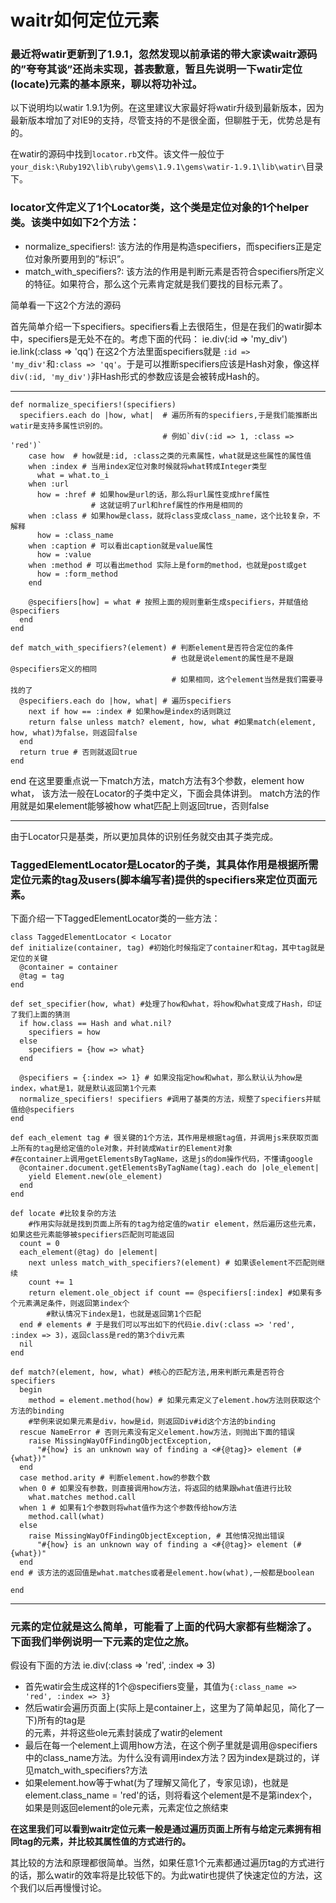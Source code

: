 waitr如何定位元素
=================

### 最近将watir更新到了1.9.1，忽然发现以前承诺的带大家读waitr源码的”夸夸其谈”还尚未实现，甚表歉意，暂且先说明一下watir定位(locate)元素的基本原来，聊以将功补过。
以下说明均以watir 1.9.1为例。在这里建议大家最好将watir升级到最新版本，因为最新版本增加了对IE9的支持，尽管支持的不是很全面，但聊胜于无，优势总是有的。

在watir的源码中找到`locator.rb`文件。该文件一般位于`your_disk:\Ruby192\lib\ruby\gems\1.9.1\gems\watir-1.9.1\lib\watir\`目录下。

### locator文件定义了1个Locator类，这个类是定位对象的1个helper类。该类中如如下2个方法：

* normalize_specifiers!: 该方法的作用是构造specifiers，而specifiers正是定位对象所要用到的”标识”。
* match_with_specifiers?: 该方法的作用是判断元素是否符合specifiers所定义的特征。如果符合，那么这个元素肯定就是我们要找的目标元素了。

简单看一下这2个方法的源码

首先简单介绍一下specifiers。specifiers看上去很陌生，但是在我们的watir脚本中，specifiers是无处不在的。考虑下面的代码：
	ie.div(:id => 'my_div')
	ie.link(:class => 'qq')
在这2个方法里面specifiers就是 `:id => 'my_div'`和`:class => 'qq'`。于是可以推断specifiers应该是Hash对象，像这样`div(:id, 'my_div')`非Hash形式的参数应该是会被转成Hash的。

-------------------------------------------------------------------------------------
    def normalize_specifiers!(specifiers)
      specifiers.each do |how, what|  # 遍历所有的specifiers,于是我们能推断出watir是支持多属性识别的。
									  # 例如`div(:id => 1, :class => 'red')`
        case how  # how就是:id, :class之类的元素属性，what就是这些属性的属性值
        when :index # 当用index定位对象时候就将what转成Integer类型
          what = what.to_i
        when :url
          how = :href # 如果how是url的话，那么将url属性变成href属性
		  			  # 这就证明了url和href属性的作用是相同的
        when :class # 如果how是class，就将class变成class_name，这个比较复杂，不解释
          how = :class_name
        when :caption # 可以看出caption就是value属性
          how = :value
        when :method # 可以看出method 实际上是form的method，也就是post或get
          how = :form_method
        end

        @specifiers[how] = what # 按照上面的规则重新生成specifiers，并赋值给@specifiers
      end
    end

    def match_with_specifiers?(element) # 判断element是否符合定位的条件
										# 也就是说element的属性是不是跟@specifiers定义的相同
										# 如果相同，这个element当然是我们需要寻找的了
      @specifiers.each do |how, what| # 遍历specifiers
        next if how == :index # 如果how是index的话则跳过
        return false unless match? element, how, what #如果match(element, how, what)为false，则返回false
      end
      return true # 否则就返回true
    end
  end
在这里要重点说一下match方法，match方法有3个参数，element how what， 该方法一般在Locator的子类中定义，下面会具体讲到。
match方法的作用就是如果element能够被how what匹配上则返回true，否则false

-------------------------------------------------------------------------------------
由于Locator只是基类，所以更加具体的识别任务就交由其子类完成。
### TaggedElementLocator是Locator的子类，其具体作用是根据所需定位元素的tag及users(脚本编写者)提供的specifiers来定位页面元素。
下面介绍一下TaggedElementLocator类的一些方法：

	class TaggedElementLocator < Locator
    def initialize(container, tag) #初始化时候指定了container和tag，其中tag就是定位的关键
      @container = container
      @tag = tag
    end

    def set_specifier(how, what) #处理了how和what，将how和what变成了Hash，印证了我们上面的猜测
      if how.class == Hash and what.nil?
        specifiers = how
      else
        specifiers = {how => what}
      end

      @specifiers = {:index => 1} # 如果没指定how和what，那么默认认为how是index，what是1，就是默认返回第1个元素
      normalize_specifiers! specifiers #调用了基类的方法，规整了specifiers并赋值给@specifiers
    end

    def each_element tag # 很关键的1个方法，其作用是根据tag值，并调用js来获取页面上所有的tag是给定值的ole对象，并封装成Watir的Element对象
	#在container上调用getElementsByTagName，这是js的dom操作代码，不懂请google
      @container.document.getElementsByTagName(tag).each do |ole_element| 
        yield Element.new(ole_element)
      end
    end

    def locate #比较复杂的方法
		#作用实际就是找到页面上所有的tag为给定值的watir element，然后遍历这些元素，如果这些元素能够被specifiers匹配则可能返回
      count = 0
      each_element(@tag) do |element|
        next unless match_with_specifiers?(element) # 如果该element不匹配则继续
        count += 1
        return element.ole_object if count == @specifiers[:index] #如果有多个元素满足条件，则返回第index个
			#默认情况下index是1，也就是返回第1个匹配
      end # elements # 于是我们可以写出如下的代码ie.div(:class => 'red', :index => 3)，返回class是red的第3个div元素
      nil
    end

    def match?(element, how, what) #核心的匹配方法,用来判断元素是否符合specifiers
      begin
        method = element.method(how) # 如果元素定义了element.how方法则获取这个方法的binding
		#举例来说如果元素是div，how是id，则返回Div#id这个方法的binding
      rescue NameError # 否则元素没有定义element.how方法，则抛出下面的错误
        raise MissingWayOfFindingObjectException,
          "#{how} is an unknown way of finding a <#{@tag}> element (#{what})"
      end
      case method.arity # 判断element.how的参数个数
      when 0 # 如果没有参数，则直接调用how方法，将返回的结果跟what值进行比较
        what.matches method.call
      when 1 # 如果有1个参数则将what值作为这个参数传给how方法
       	method.call(what)
      else
        raise MissingWayOfFindingObjectException, # 其他情况抛出错误
          "#{how} is an unknown way of finding a <#{@tag}> element (#{what})"
      end
    end # 该方法的返回值是what.matches或者是element.how(what),一般都是boolean

	end
-----------------------------------------------------------------------------------------------------------------------------
### 元素的定位就是这么简单，可能看了上面的代码大家都有些糊涂了。下面我们举例说明一下元素的定位之旅。
假设有下面的方法
	ie.div(:class => 'red', :index => 3)
* 首先watir会生成这样的1个@specifiers变量，其值为`{:class_name => 'red', :index => 3}`
* 然后watir会遍历页面上(实际上是container上，这里为了简单起见，简化了一下)所有的tag是<div>的元素，并将这些ole元素封装成了watir的element
* 最后在每一个element上调用how方法，在这个例子里就是调用@specifiers中的class_name方法。为什么没有调用index方法？因为index是跳过的，详见match_with_specifiers?方法
* 如果element.how等于what(为了理解又简化了，专家见谅)，也就是element.class_name = 'red'的话，则将看这个element是不是第index个，如果是则返回element的ole元素，元素定位之旅结束

__在这里我们可以看到waitr定位元素一般是通过遍历页面上所有与给定元素拥有相同tag的元素，并比较其属性值的方式进行的。__

其比较的方法和原理都很简单。当然，如果任意1个元素都通过遍历tag的方式进行的话，那么watir的效率将是比较低下的。为此watir也提供了快速定位的方法，这个我们以后再慢慢讨论。






